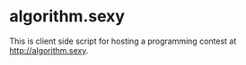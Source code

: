 # algorithm.sexy
This is client side script for hosting a programming contest at http://algorithm.sexy.

